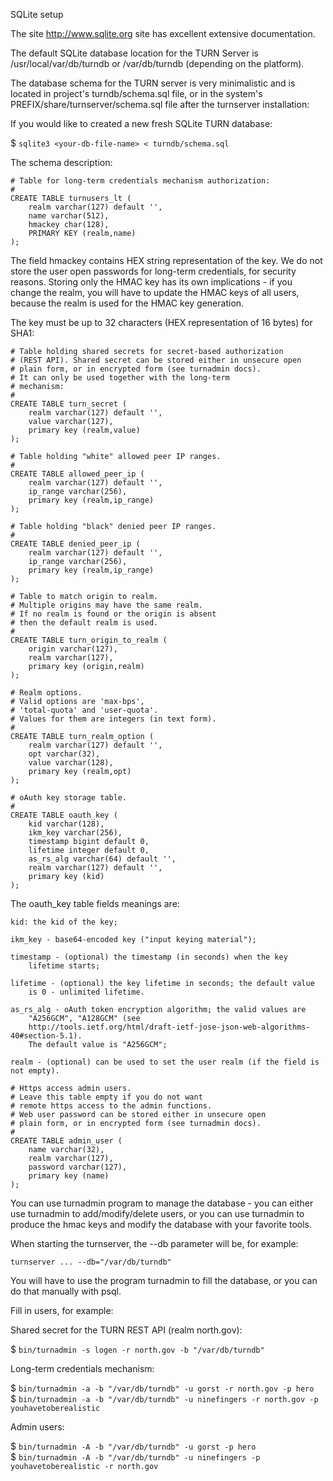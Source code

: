 SQLite setup

The site http://www.sqlite.org site has excellent extensive documentation. 

The default SQLite database location for the TURN Server is 
/usr/local/var/db/turndb or /var/db/turndb (depending on the platform).

The database schema for the TURN server is very minimalistic and is located 
in project's turndb/schema.sql file, or in the system's 
PREFIX/share/turnserver/schema.sql file after the turnserver installation:

If you would like to created a new fresh SQLite TURN database:

$ `sqlite3 <your-db-file-name> < turndb/schema.sql`

The schema description:
```
# Table for long-term credentials mechanism authorization:
#
CREATE TABLE turnusers_lt (
    realm varchar(127) default '',
    name varchar(512),
    hmackey char(128),
    PRIMARY KEY (realm,name)
);
```

The field hmackey contains HEX string representation of the key.
We do not store the user open passwords for long-term credentials, for
security reasons. Storing only the HMAC key has its own implications - 
if you change the realm, you will have to update the HMAC keys of all 
users, because the realm is used for the HMAC key generation.

The key must be up to 32 characters (HEX representation of 16 bytes) for SHA1:
```
# Table holding shared secrets for secret-based authorization
# (REST API). Shared secret can be stored either in unsecure open
# plain form, or in encrypted form (see turnadmin docs).
# It can only be used together with the long-term 
# mechanism:
#
CREATE TABLE turn_secret (
	realm varchar(127) default '',
    value varchar(127),
	primary key (realm,value)
);

# Table holding "white" allowed peer IP ranges.
#
CREATE TABLE allowed_peer_ip (
	realm varchar(127) default '',
	ip_range varchar(256),
	primary key (realm,ip_range)
);

# Table holding "black" denied peer IP ranges.
#
CREATE TABLE denied_peer_ip (
	realm varchar(127) default '',
	ip_range varchar(256),
	primary key (realm,ip_range)
);

# Table to match origin to realm.
# Multiple origins may have the same realm.
# If no realm is found or the origin is absent
# then the default realm is used.
#
CREATE TABLE turn_origin_to_realm (
	origin varchar(127),
	realm varchar(127),
	primary key (origin,realm)
);

# Realm options.
# Valid options are 'max-bps',
# 'total-quota' and 'user-quota'.
# Values for them are integers (in text form).
#
CREATE TABLE turn_realm_option (
	realm varchar(127) default '',
	opt varchar(32),
	value varchar(128),
	primary key (realm,opt)
);

# oAuth key storage table.
#
CREATE TABLE oauth_key (
	kid varchar(128), 
	ikm_key varchar(256),
	timestamp bigint default 0,
	lifetime integer default 0,
	as_rs_alg varchar(64) default '',
	realm varchar(127) default '',
	primary key (kid)
); 
```

The oauth_key table fields meanings are:

	kid: the kid of the key;

	ikm_key - base64-encoded key ("input keying material");
		
	timestamp - (optional) the timestamp (in seconds) when the key 
		lifetime starts;
	
	lifetime - (optional) the key lifetime in seconds; the default value 
		is 0 - unlimited lifetime.
		
	as_rs_alg - oAuth token encryption algorithm; the valid values are
		"A256GCM", "A128GCM" (see 
		http://tools.ietf.org/html/draft-ietf-jose-json-web-algorithms-40#section-5.1).
		The default value is "A256GCM";
	
	realm - (optional) can be used to set the user realm (if the field is not empty).
```
# Https access admin users.
# Leave this table empty if you do not want 
# remote https access to the admin functions.
# Web user password can be stored either in unsecure open
# plain form, or in encrypted form (see turnadmin docs).
#
CREATE TABLE admin_user (
	name varchar(32),
	realm varchar(127),
	password varchar(127),
	primary key (name)
);
```

You can use turnadmin program to manage the database - you can either use 
turnadmin to add/modify/delete users, or you can use turnadmin to produce 
the hmac keys and modify the database with your favorite tools.

When starting the turnserver, the --db parameter will be, for example:

`turnserver ... --db="/var/db/turndb"`

You will have to use the program turnadmin to fill the 
database, or you can do that manually with psql.

Fill in users, for example:

  Shared secret for the TURN REST API (realm north.gov):
  
  $ `bin/turnadmin -s logen -r north.gov -b "/var/db/turndb"`
  
  Long-term credentials mechanism:
  
  $ `bin/turnadmin -a -b "/var/db/turndb" -u gorst -r north.gov -p hero` \
  $ `bin/turnadmin -a -b "/var/db/turndb" -u ninefingers -r north.gov -p youhavetoberealistic`
  
  Admin users:
   
  $ `bin/turnadmin -A -b "/var/db/turndb" -u gorst -p hero` \
  $ `bin/turnadmin -A -b "/var/db/turndb" -u ninefingers -p youhavetoberealistic -r north.gov`
